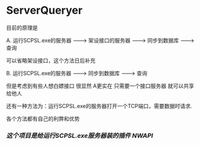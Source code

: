 # ServerQueryer

目前的原理是 

A. 运行SCPSL.exe的服务器 ---> 架设接口的服务器 ---> 同步到数据库 ---> 查询

可以省略架设接口，这个方法日后补充

B. 运行SCPSL.exe的服务器 ---> 同步到数据库 ---> 查询

但是考虑到有些人想白嫖接口 很显然 A更实在 只需要一个接口服务器 就可以共享给他人

还有一种方法为：运行SCPSL.exe的服务器打开一个TCP端口，需要数据时请求.

各个方法都有自己的利弊和优势


### ***这个项目是给运行SCPSL.exe服务器装的插件 NWAPI***
